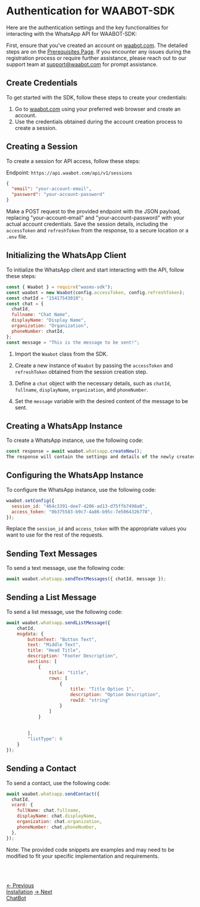 <head>
<link rel="stylesheet" href="../style.css">
</head>

<div id="navigation-panel"></div>

# Authentication for WAABOT-SDK

Here are the authentication settings and the key functionalities for interacting with the WhatsApp API for WAABOT-SDK:

First, ensure that you've created an account on [waabot.com](https://waabot.com). The detailed steps are on the [Prerequisites Page](prerequisites.md). If you encounter any issues during the registration process or require further assistance, please reach out to our support team at [support@waabot.com](mailto:support@waabot.com) for prompt assistance.

## Create Credentials

To get started with the SDK, follow these steps to create your credentials:

1. Go to [waabot.com](https://waabot.com/) using your preferred web browser and create an account.
2. Use the credentials obtained during the account creation process to create a session.

## Creating a Session

To create a session for API access, follow these steps:

Endpoint: `https://api.waabot.com/api/v1/sessions`

```json
{
  "email": "your-account-email",
  "password": "your-account-password"
}
```

Make a POST request to the provided endpoint with the JSON payload, replacing "your-account-email" and "your-account-password" with your actual account credentials. Save the session details, including the `accessToken` and `refreshToken` from the response, to a secure location or a `.env` file.

## Initializing the WhatsApp Client

To initialize the WhatsApp client and start interacting with the API, follow these steps:

```javascript
const { Waabot } = require("wasms-sdk");
const waabot = new Waabot(config.accessToken, config.refreshToken);
const chatId = "15417543010";
const chat = {
  chatId,
  fullname: "Chat Name",
  displayName: "Display Name",
  organization: "Organization",
  phoneNumber: chatId,
};
const message = "This is the message to be sent!";
```

1. Import the `Waabot` class from the SDK.

2. Create a new instance of `Waabot` by passing the `accessToken` and `refreshToken` obtained from the session creation step.

3. Define a `chat` object with the necessary details, such as `chatId`, `fullname`, `displayName`, `organization`, and `phoneNumber`.

4. Set the `message` variable with the desired content of the message to be sent.

## Creating a WhatsApp Instance

To create a WhatsApp instance, use the following code:

```javascript
const response = await waabot.whatsapp.createNew();
The response will contain the settings and details of the newly created instance.
```

## Configuring the WhatsApp Instance

To configure the WhatsApp instance, use the following code:

```javascript
waabot.setConfig({
  session_id: "464c3391-dee7-4206-ad13-d75ffb7498a0",
  access_token: "0b375583-b9c7-4a86-b95c-7e5064326778",
});
```

Replace the `session_id` and `access_token` with the appropriate values you want to use for the rest of the requests.

## Sending Text Messages

To send a text message, use the following code:

```javascript
await waabot.whatsapp.sendTextMessages({ chatId, message });
```

## Sending a List Message

To send a list message, use the following code:

```javascript
await waabot.whatsapp.sendListMessage({
    chatId,
    msgdata: {
        buttonText: "Button Text",
        text: "Middle Text",
        title: "Head Title",
        description: "Footer Description",
        sections: [
            {
                title: "title",
                rows: [
                    {
                        title: "Title Option 1",
                        description: "Option Description",
                        rowId: "string"
                    }
                ]
            }
​
​
        ],
        "listType": 0
    }
});
```

## Sending a Contact

To send a contact, use the following code:

```javascript
await waabot.whatsapp.sendContact({
  chatId,
  vcard: {
    fullName: chat.fullname,
    displayName: chat.displayName,
    organization: chat.organization,
    phoneNumber: chat.phoneNumber,
  },
});
```

Note: The provided code snippets are examples and may need to be modified to fit your specific implementation and requirements.
​

<br> <br>

<footer>
  <a class="prev-page" href="installation.html">&larr; Previous <br>
  Installation</a>
   <a class="next-page" href="chatbot.html">&rarr; Next <br>
  ChatBot</a>
</footer>

  <script src="navigation.js"></script>

